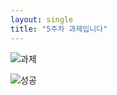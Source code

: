 ```yaml
---
layout: single
title: "5주차 과제입니다"
---
```


![과제](../assets/images/homework.png)

![성공]([../assets/images/success.png](https://jaesikjeung.github.io/images/2025-03-24-homework/image-20250324192906708.png))
